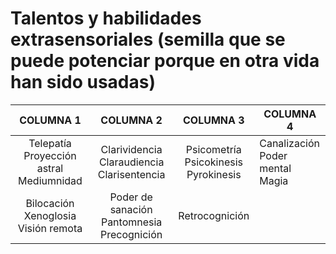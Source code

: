 # Talentos y habilidades extrasensoriales (semilla que se puede potenciar porque en otra vida han sido usadas)

|                   COLUMNA 1                   |                     COLUMNA 2                    |                  COLUMNA 3                 | COLUMNA 4                             |
|:---------------------------------------------:|:------------------------------------------------:|:------------------------------------------:|---------------------------------------|
| Telepatía<br>Proyección astral<br>Mediumnidad | Clarividencia<br>Claraudiencia<br>Clarisentencia | Psicometría<br>Psicokinesis<br>Pyrokinesis | Canalización<br>Poder mental<br>Magia |
|   Bilocación<br>Xenoglosia<br>Visión remota   | Poder de sanación<br>Pantomnesia<br>Precognición |               Retrocognición               |                                       |
